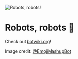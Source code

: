 ![Robots, robots!](https://robotsrobots.stefanbohacek.com/images/robots.gif)

# Robots, robots 🤖

Check out [botwiki.org](https://botwiki.org/)!

Image credit: [@EmojiMashupBot](https://twitter.com/EmojiMashupBot)
